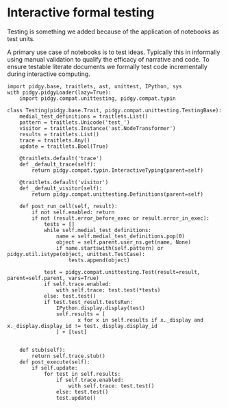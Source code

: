 # Interactive formal testing

Testing is something we added because of the application of notebooks as test units.

A primary use case of notebooks is to test ideas. Typically this in informally using
manual validation to qualify the efficacy of narrative and code. To ensure testable literate documents
we formally test code incrementally during interactive computing.

    import pidgy.base, traitlets, ast, unittest, IPython, sys
    with pidgy.pidgyLoader(lazy=True):
        import pidgy.compat.unittesting, pidgy.compat.typin

    class Testing(pidgy.base.Trait, pidgy.compat.unittesting.TestingBase):
        medial_test_definitions = traitlets.List()
        pattern = traitlets.Unicode('test_')
        visitor = traitlets.Instance('ast.NodeTransformer')
        results = traitlets.List()
        trace = traitlets.Any()
        update = traitlets.Bool(True)

        @traitlets.default('trace')
        def _default_trace(self):
            return pidgy.compat.typin.InteractiveTyping(parent=self)

        @traitlets.default('visitor')
        def _default_visitor(self):
            return pidgy.compat.unittesting.Definitions(parent=self)

        def post_run_cell(self, result):
            if not self.enabled: return
            if not (result.error_before_exec or result.error_in_exec):
                tests = []
                while self.medial_test_definitions:
                    name = self.medial_test_definitions.pop(0)
                    object = self.parent.user_ns.get(name, None)
                    if name.startswith(self.pattern) or pidgy.util.istype(object, unittest.TestCase):
                        tests.append(object)

                test = pidgy.compat.unittesting.Test(result=result, parent=self.parent, vars=True)
                if self.trace.enabled:
                    with self.trace: test.test(*tests)
                else: test.test()
                if test.test_result.testsRun:
                    IPython.display.display(test)
                    self.results = [
                           x for x in self.results if x._display and x._display.display_id != test._display.display_id
                    ] + [test]


        def stub(self):
            return self.trace.stub()
        def post_execute(self):
            if self.update: 
                for test in self.results:
                    if self.trace.enabled:
                        with self.trace: test.test()
                    else: test.test()
                    test.update()
